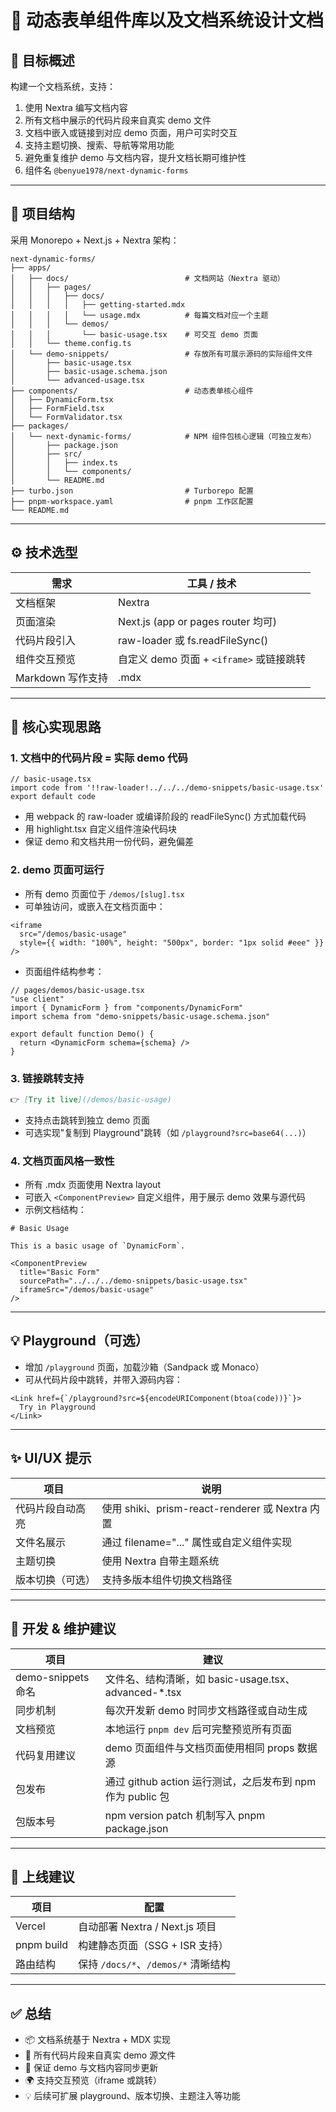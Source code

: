 # 📘 动态表单组件库以及文档系统设计文档

## 🧭 目标概述

构建一个文档系统，支持：

1. 使用 Nextra 编写文档内容
2. 所有文档中展示的代码片段来自真实 demo 文件
3. 文档中嵌入或链接到对应 demo 页面，用户可实时交互
4. 支持主题切换、搜索、导航等常用功能
5. 避免重复维护 demo 与文档内容，提升文档长期可维护性
6. 组件名 `@benyue1978/next-dynamic-forms`

---

## 📁 项目结构

采用 Monorepo + Next.js + Nextra 架构：

```text
next-dynamic-forms/
├── apps/
│   ├── docs/                          # 文档网站（Nextra 驱动）
│   │   ├── pages/
│   │   │   ├── docs/
│   │   │   │   ├── getting-started.mdx
│   │   │   │   └── usage.mdx          # 每篇文档对应一个主题
│   │   │   └── demos/
│   │   │       └── basic-usage.tsx    # 可交互 demo 页面
│   │   └── theme.config.ts
│   └── demo-snippets/                 # 存放所有可展示源码的实际组件文件
│       ├── basic-usage.tsx
│       ├── basic-usage.schema.json
│       └── advanced-usage.tsx
├── components/                        # 动态表单核心组件
│   ├── DynamicForm.tsx
│   ├── FormField.tsx
│   └── FormValidator.tsx
├── packages/
│   └── next-dynamic-forms/            # NPM 组件包核心逻辑（可独立发布）
│       ├── package.json
│       ├── src/
│       │   ├── index.ts
│       │   └── components/
│       └── README.md
├── turbo.json                         # Turborepo 配置
├── pnpm-workspace.yaml                # pnpm 工作区配置
└── README.md
```

---

## ⚙️ 技术选型

| 需求 | 工具 / 技术 |
|------|-------------|
| 文档框架 | Nextra |
| 页面渲染 | Next.js (app or pages router 均可) |
| 代码片段引入 | raw-loader 或 fs.readFileSync() |
| 组件交互预览 | 自定义 demo 页面 + `<iframe>` 或链接跳转 |
| Markdown 写作支持 | .mdx |

---

## 🧩 核心实现思路

### 1. 文档中的代码片段 = 实际 demo 代码

```tsx
// basic-usage.tsx
import code from '!!raw-loader!../../../demo-snippets/basic-usage.tsx'
export default code
```

- 用 webpack 的 raw-loader 或编译阶段的 readFileSync() 方式加载代码
- 用 highlight.tsx 自定义组件渲染代码块
- 保证 demo 和文档共用一份代码，避免偏差

### 2. demo 页面可运行

- 所有 demo 页面位于 `/demos/[slug].tsx`
- 可单独访问，或嵌入在文档页面中：

```tsx
<iframe
  src="/demos/basic-usage"
  style={{ width: "100%", height: "500px", border: "1px solid #eee" }}
/>
```

- 页面组件结构参考：

```tsx
// pages/demos/basic-usage.tsx
"use client"
import { DynamicForm } from "components/DynamicForm"
import schema from "demo-snippets/basic-usage.schema.json"

export default function Demo() {
  return <DynamicForm schema={schema} />
}
```

### 3. 链接跳转支持

```markdown
👉 [Try it live](/demos/basic-usage)
```

- 支持点击跳转到独立 demo 页面
- 可选实现"复制到 Playground"跳转（如 `/playground?src=base64(...)`）

### 4. 文档页面风格一致性

- 所有 .mdx 页面使用 Nextra layout
- 可嵌入 `<ComponentPreview>` 自定义组件，用于展示 demo 效果与源代码
- 示例文档结构：

```mdx
# Basic Usage

This is a basic usage of `DynamicForm`.

<ComponentPreview
  title="Basic Form"
  sourcePath="../../../demo-snippets/basic-usage.tsx"
  iframeSrc="/demos/basic-usage"
/>
```

---

## 💡 Playground（可选）

- 增加 `/playground` 页面，加载沙箱（Sandpack 或 Monaco）
- 可从代码片段中跳转，并带入源码内容：

```tsx
<Link href={`/playground?src=${encodeURIComponent(btoa(code))}`}>
  Try in Playground
</Link>
```

---

## ✨ UI/UX 提示

| 项目 | 说明 |
|------|------|
| 代码片段自动高亮 | 使用 shiki、prism-react-renderer 或 Nextra 内置 |
| 文件名展示 | 通过 filename="..." 属性或自定义组件实现 |
| 主题切换 | 使用 Nextra 自带主题系统 |
| 版本切换（可选） | 支持多版本组件切换文档路径 |

---

## 🧪 开发 & 维护建议

| 项目 | 建议 |
|------|------|
| demo-snippets 命名 | 文件名、结构清晰，如 basic-usage.tsx、advanced-*.tsx |
| 同步机制 | 每次开发新 demo 时同步文档路径或自动生成 |
| 文档预览 | 本地运行 `pnpm dev` 后可完整预览所有页面 |
| 代码复用建议 | demo 页面组件与文档页面使用相同 props 数据源 |
| 包发布 | 通过 github action 运行测试，之后发布到 npm 作为 public 包 |
| 包版本号 | npm version patch 机制写入 pnpm package.json |

---

## 🚀 上线建议

| 项目 | 配置 |
|------|------|
| Vercel | 自动部署 Nextra / Next.js 项目 |
| pnpm build | 构建静态页面（SSG + ISR 支持） |
| 路由结构 | 保持 `/docs/*`、`/demos/*` 清晰结构 |

---

## ✅ 总结

- 📦 文档系统基于 Nextra + MDX 实现
- 📄 所有代码片段来自真实 demo 源文件
- 🔁 保证 demo 与文档内容同步更新
- 🌍 支持交互预览（iframe 或跳转）
- 💡 后续可扩展 playground、版本切换、主题注入等功能
